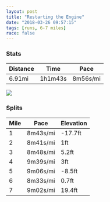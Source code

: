 ```yaml
---
layout: post
title: "Restarting the Engine"
date: "2018-03-26 09:57:15"
tags: [runs, 6-7 miles]
race: false
---
```


### Stats

| Distance | Time | Pace |
|----------|------|------|
|6.91mi|1h1m43s|8m56s/mi|

<img src='https://maps.googleapis.com/maps/api/staticmap?maptype=roadmap&path=enc:uhrwFzmubMt@xAg@rP{OMsAnJQaF}]qAqH_Eym@_HqEfJcEeEyZkIck@u^iGgEsA}GsFwEz@n@kFwBiAtD|@iD~Bv@cRgMx[zS~C|GfIjHjn@l`@bQ~Ee@dCjBqBfH`EfAeFvHhAjC{K`HlFrWfEpI~Dng@^sA_WfB_@@qExBe@&key=AIzaSyC1MId7bFpkLXNAaYhBSTb8jLyiSqzbDtM&size=800x800&markers=color:yellow|label:S|40.73115,-74.00686&markers=color:green|label:F|40.73186999999999,-74.00527'>

### Splits

| Mile | Pace | Elevation |
|------|------|-----------|
|1|8m43s/mi|-17.7ft|
|2|8m41s/mi|1ft|
|3|8m48s/mi|5.2ft|
|4|9m39s/mi|3ft|
|5|9m06s/mi|-8.5ft|
|6|8m33s/mi|0.7ft|
|7|9m02s/mi|19.4ft|
